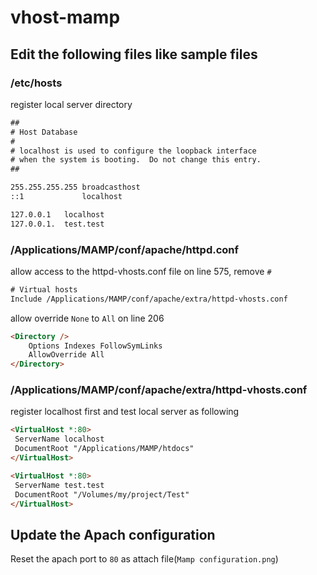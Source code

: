 # vhost-mamp


## Edit the following files like sample files

### /etc/hosts
register local server directory
```html
##
# Host Database
#
# localhost is used to configure the loopback interface
# when the system is booting.  Do not change this entry.
##

255.255.255.255	broadcasthost
::1             localhost

127.0.0.1	localhost
127.0.0.1.  test.test
```

### /Applications/MAMP/conf/apache/httpd.conf

allow access to the httpd-vhosts.conf file
on line 575, remove `#`
```html
# Virtual hosts
Include /Applications/MAMP/conf/apache/extra/httpd-vhosts.conf
```

allow override `None` to `All` on line 206
```html
<Directory />
    Options Indexes FollowSymLinks
    AllowOverride All
</Directory>
```

### /Applications/MAMP/conf/apache/extra/httpd-vhosts.conf
register localhost first and test local server as following
```html
<VirtualHost *:80>
 ServerName localhost
 DocumentRoot "/Applications/MAMP/htdocs"
</VirtualHost>

<VirtualHost *:80>
 ServerName test.test
 DocumentRoot "/Volumes/my/project/Test"
</VirtualHost>
```


## Update the Apach configuration

Reset the apach port to `80` as attach file(`Mamp configuration.png`)
